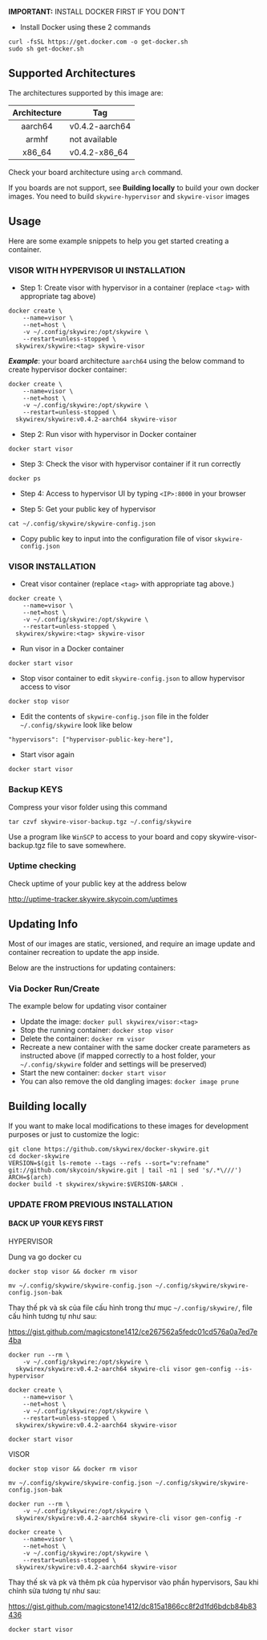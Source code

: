 **IMPORTANT:** INSTALL DOCKER FIRST IF YOU DON'T

- Install Docker using these 2 commands

```
curl -fsSL https://get.docker.com -o get-docker.sh
sudo sh get-docker.sh
```

## Supported Architectures

The architectures supported by this image are: 


| Architecture |  Tag           |
| :----------: | -------------- |
|    aarch64   | v0.4.2-aarch64 |
|    armhf     | not available  |
|    x86_64    | v0.4.2-x86_64  |

Check your board architecture using `arch` command. 

If you boards are not support, see **Building locally** to build your own docker images. You need to build `skywire-hypervisor` and `skywire-visor` images

## Usage

Here are some example snippets to help you get started creating a container.

### VISOR WITH HYPERVISOR UI INSTALLATION

- Step 1: Create visor with hypervisor in a container (replace `<tag>` with appropriate tag above)

```
docker create \
    --name=visor \
    --net=host \
    -v ~/.config/skywire:/opt/skywire \
    --restart=unless-stopped \
  skywirex/skywire:<tag> skywire-visor
```

***Example***: your board architecture `aarch64` using the below command to create hypervisor docker container:

```
docker create \
    --name=visor \
    --net=host \
    -v ~/.config/skywire:/opt/skywire \
    --restart=unless-stopped \
  skywirex/skywire:v0.4.2-aarch64 skywire-visor
```

- Step 2: Run visor with hypervisor in Docker container

```
docker start visor
```

- Step 3: Check the visor with hypervisor container if it run correctly

```
docker ps
```

- Step 4: Access to hypervisor UI by typing `<IP>:8000` in your browser

- Step 5: Get your public key of hypervisor

```
cat ~/.config/skywire/skywire-config.json
```

- Copy public key to input into the configuration file of visor `skywire-config.json`

### VISOR INSTALLATION

- Creat visor container (replace `<tag>` with appropriate tag above.)

```
docker create \
    --name=visor \
    --net=host \
    -v ~/.config/skywire:/opt/skywire \
    --restart=unless-stopped \
  skywirex/skywire:<tag> skywire-visor
```

- Run visor in a Docker container

```
docker start visor
```

- Stop visor container to edit `skywire-config.json` to allow hypervisor access to visor 

```
docker stop visor
```

- Edit the contents of `skywire-config.json` file in the folder `~/.config/skywire` look like below

```
"hypervisors": ["hypervisor-public-key-here"],
```

- Start visor again

```
docker start visor
```

### Backup KEYS

Compress your visor folder using this command

```
tar czvf skywire-visor-backup.tgz ~/.config/skywire
```

Use a program like `WinSCP` to access to your board and copy skywire-visor-backup.tgz file to save somewhere.

### Uptime checking

Check uptime of your public key at the address below

http://uptime-tracker.skywire.skycoin.com/uptimes

## Updating Info

Most of our images are static, versioned, and require an image update and container recreation to update the app inside. 

Below are the instructions for updating containers:

### Via Docker Run/Create

The example below for updating visor container

* Update the image: `docker pull skywirex/visor:<tag>`
* Stop the running container: `docker stop visor`
* Delete the container: `docker rm visor`
* Recreate a new container with the same docker create parameters as instructed above (if mapped correctly to a host folder, your `~/.config/skywire` folder and settings will be preserved)
* Start the new container: `docker start visor`
* You can also remove the old dangling images: `docker image prune`

## Building locally

If you want to make local modifications to these images for development purposes or just to customize the logic:

```
git clone https://github.com/skywirex/docker-skywire.git
cd docker-skywire
VERSION=$(git ls-remote --tags --refs --sort="v:refname" git://github.com/skycoin/skywire.git | tail -n1 | sed 's/.*\///')
ARCH=$(arch)
docker build -t skywirex/skywire:$VERSION-$ARCH .
```

### UPDATE FROM PREVIOUS INSTALLATION

#### BACK UP YOUR KEYS FIRST

HYPERVISOR

Dung va go docker cu

```
docker stop visor && docker rm visor
```

```
mv ~/.config/skywire/skywire-config.json ~/.config/skywire/skywire-config.json-bak
```

Thay thế pk và sk của file cấu hình trong thư mục `~/.config/skywire/`, file cấu hình tương tự như sau:

https://gist.github.com/magicstone1412/ce267562a5fedc01cd576a0a7ed7e4ba
 
```
docker run --rm \
    -v ~/.config/skywire:/opt/skywire \
  skywirex/skywire:v0.4.2-aarch64 skywire-cli visor gen-config --is-hypervisor
```

```  
docker create \
    --name=visor \
    --net=host \
    -v ~/.config/skywire:/opt/skywire \
    --restart=unless-stopped \
  skywirex/skywire:v0.4.2-aarch64 skywire-visor
```
```  
docker start visor
```

VISOR

```
docker stop visor && docker rm visor
```

```
mv ~/.config/skywire/skywire-config.json ~/.config/skywire/skywire-config.json-bak
```
```
docker run --rm \
    -v ~/.config/skywire:/opt/skywire \
  skywirex/skywire:v0.4.2-aarch64 skywire-cli visor gen-config -r
```
 
```
docker create \
    --name=visor \
    --net=host \
    -v ~/.config/skywire:/opt/skywire \
    --restart=unless-stopped \
  skywirex/skywire:v0.4.2-aarch64 skywire-visor  

```

Thay thế sk và pk và thêm pk của hypervisor vào phần hypervisors, Sau khi chỉnh sửa tương tự như sau:

https://gist.github.com/magicstone1412/dc815a1866cc8f2d1fd6bdcb84b83436

```
docker start visor
```

